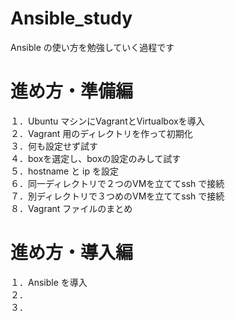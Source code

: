# Ansible_study
Ansible の使い方を勉強していく過程です

# 進め方・準備編
１．Ubuntu マシンにVagrantとVirtualboxを導入  
２．Vagrant 用のディレクトリを作って初期化  
３．何も設定せず試す  
４．boxを選定し、boxの設定のみして試す  
５．hostname と ip を設定  
６．同一ディレクトリで２つのVMを立ててssh で接続  
７．別ディレクトリで３つめのVMを立ててssh で接続  
８．Vagrant ファイルのまとめ  

# 進め方・導入編
１．Ansible を導入  
２．  
３．  
